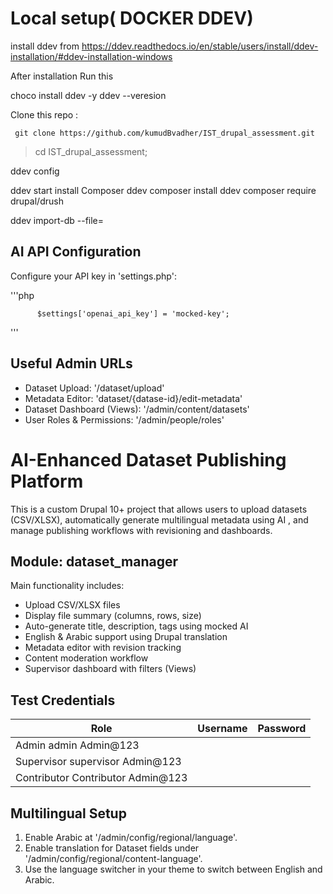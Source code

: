 Local setup( DOCKER DDEV)
==============================
install ddev from https://ddev.readthedocs.io/en/stable/users/install/ddev-installation/#ddev-installation-windows

After installation Run this

choco install ddev -y
ddev --veresion

Clone this repo :

     git clone https://github.com/kumudBvadher/IST_drupal_assessment.git
>cd IST_drupal_assessment;

ddev config

ddev start 
install Composer
ddev composer install
ddev composer require drupal/drush

ddev import-db --file=<filepath>

AI API Configuration
-----------------------------

Configure your API key in 'settings.php':

'''php
          
          $settings['openai_api_key'] = 'mocked-key';
'''

Useful Admin URLs
-----------------

- Dataset Upload: '/dataset/upload'
- Metadata Editor: 'dataset/{datase-id}/edit-metadata'
- Dataset Dashboard (Views): '/admin/content/datasets'
- User Roles & Permissions: '/admin/people/roles'
  

AI-Enhanced Dataset Publishing Platform
=======================================

This is a custom Drupal 10+ project that allows users to upload datasets (CSV/XLSX), automatically generate multilingual metadata using AI , and manage publishing workflows with revisioning and dashboards.

Module: dataset_manager
-----------------------

Main functionality includes:

- Upload CSV/XLSX files
- Display file summary (columns, rows, size)
- Auto-generate title, description, tags using mocked AI
- English & Arabic support using Drupal translation
- Metadata editor with revision tracking
- Content moderation workflow
- Supervisor dashboard with filters (Views)


Test Credentials
----------------

| Role       | Username   | Password |
|------------|------------|----------|
| Admin       admin       Admin@123
| Supervisor  supervisor  Admin@123
| Contributor   Contributor    Admin@123  



Multilingual Setup
------------------

1. Enable Arabic at '/admin/config/regional/language'.
2. Enable translation for Dataset fields under '/admin/config/regional/content-language'.
3. Use the language switcher in your theme to switch between English and Arabic.


